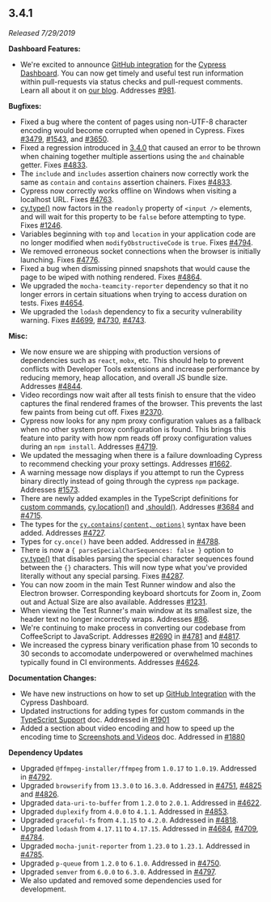 ## 3.4.1

_Released 7/29/2019_

**Dashboard Features:**

- We're excited to announce
  [GitHub integration](/guides/dashboard/github-integration) for the
  [Cypress Dashboard](https://on.cypress.io/dashboard). You can now get timely
  and useful test run information within pull-requests via status checks and
  pull-request comments. Learn all about it on
  [our blog](https://www.cypress.io/blog/2019/07/29/github-integration-for-the-cypress-dashboard/).
  Addresses [#981](https://github.com/cypress-io/cypress/issues/981).

**Bugfixes:**

- Fixed a bug where the content of pages using non-UTF-8 character encoding
  would become corrupted when opened in Cypress. Fixes
  [#3479](https://github.com/cypress-io/cypress/issues/3479),
  [#1543](https://github.com/cypress-io/cypress/issues/1543), and
  [#3650](https://github.com/cypress-io/cypress/issues/3650).
- Fixed a regression introduced in [3.4.0](/guides/references/changelog#3-4-0)
  that caused an error to be thrown when chaining together multiple assertions
  using the `and` chainable getter. Fixes
  [#4833](https://github.com/cypress-io/cypress/issues/4833).
- The `include` and `includes` assertion chainers now correctly work the same as
  `contain` and `contains` assertion chainers. Fixes
  [#4833](https://github.com/cypress-io/cypress/issues/4833).
- Cypress now correctly works offline on Windows when visiting a localhost URL.
  Fixes [#4763](https://github.com/cypress-io/cypress/issues/4763).
- [cy.type()](/api/commands/type) now factors in the `readonly` property of
  `<input />` elements, and will wait for this property to be `false` before
  attempting to type. Fixes
  [#1246](https://github.com/cypress-io/cypress/issues/1246).
- Variables beginning with `top` and `location` in your application code are no
  longer modified when `modifyObstructiveCode` is `true`. Fixes
  [#4794](https://github.com/cypress-io/cypress/issues/4794).
- We removed erroneous socket connections when the browser is initially
  launching. Fixes [#4776](https://github.com/cypress-io/cypress/issues/4776).
- Fixed a bug when dismissing pinned snapshots that would cause the page to be
  wiped with nothing rendered. Fixes
  [#4864](https://github.com/cypress-io/cypress/issues/4864).
- We upgraded the `mocha-teamcity-reporter` dependency so that it no longer
  errors in certain situations when trying to access duration on tests. Fixes
  [#4654](https://github.com/cypress-io/cypress/issues/4654).
- We upgraded the `lodash` dependency to fix a security vulnerability warning.
  Fixes [#4699](https://github.com/cypress-io/cypress/issues/4699),
  [#4730](https://github.com/cypress-io/cypress/issues/4730),
  [#4743](https://github.com/cypress-io/cypress/issues/4743).

**Misc:**

- We now ensure we are shipping with production versions of dependencies such as
  `react`, `mobx`, etc. This should help to prevent conflicts with Developer
  Tools extensions and increase performance by reducing memory, heap allocation,
  and overall JS bundle size. Addresses
  [#4844](https://github.com/cypress-io/cypress/issues/4844).
- Video recordings now wait after all tests finish to ensure that the video
  captures the final rendered frames of the browser. This prevents the last few
  paints from being cut off. Fixes
  [#2370](https://github.com/cypress-io/cypress/issues/2370).
- Cypress now looks for any npm proxy configuration values as a fallback when no
  other system proxy configuration is found. This brings this feature into
  parity with how npm reads off proxy configuration values during an
  `npm install`. Addresses
  [#4719](https://github.com/cypress-io/cypress/issues/4719).
- We updated the messaging when there is a failure downloading Cypress to
  recommend checking your proxy settings. Addresses
  [#1662](https://github.com/cypress-io/cypress/issues/1662).
- A warning message now displays if you attempt to run the Cypress binary
  directly instead of going through the cypress `npm` package. Addresses
  [#1573](https://github.com/cypress-io/cypress/issues/1573).
- There are newly added examples in the TypeScript definitions for
  [custom commands](/api/cypress-api/custom-commands),
  [cy.location()](/api/commands/location) and [.should()](/api/commands/should).
  Addresses [#3684](https://github.com/cypress-io/cypress/issues/3684) and
  [#4715](https://github.com/cypress-io/cypress/issues/4715).
- The types for the [`cy.contains(content, options)`](/api/commands/contains)
  syntax have been added. Addresses
  [#4727](https://github.com/cypress-io/cypress/issues/4727).
- Types for `cy.once()` have been added. Addressed in
  [#4788](https://github.com/cypress-io/cypress/pull/4788).
- There is now a `{ parseSpecialCharSequences: false }` option to
  [cy.type()](/api/commands/type) that disables parsing the special character
  sequences found between the `{}` characters. This will now type what you've
  provided literally without any special parsing. Fixes
  [#4287](https://github.com/cypress-io/cypress/issues/4287).
- You can now zoom in the main Test Runner window and also the Electron browser.
  Corresponding keyboard shortcuts for Zoom in, Zoom out and Actual Size are
  also available. Addresses
  [#1231](https://github.com/cypress-io/cypress/issues/1231).
- When viewing the Test Runner's main window at its smallest size, the header
  text no longer incorrectly wraps. Addresses
  [#86](https://github.com/cypress-io/cypress/issues/86).
- We're continuing to make process in converting our codebase from CoffeeScript
  to JavaScript. Addresses
  [#2690](https://github.com/cypress-io/cypress/issues/2690) in
  [#4781](https://github.com/cypress-io/cypress/pull/4781) and
  [#4817](https://github.com/cypress-io/cypress/pull/4817).
- We increased the cypress binary verification phase from 10 seconds to 30
  seconds to accomodate underpowered or overwhelmed machines typically found in
  CI environments. Addresses
  [#4624](https://github.com/cypress-io/cypress/issues/4624).

**Documentation Changes:**

- We have new instructions on how to set up
  [GitHub Integration](/guides/dashboard/github-integration) with the Cypress
  Dashboard.
- Updated instructions for adding types for custom commands in the
  [TypeScript Support](/guides/tooling/typescript-support#Types-for-custom-commands)
  doc. Addressed in
  [#1901](https://github.com/cypress-io/cypress-documentation/pull/1901)
- Added a section about video encoding and how to speed up the encoding time to
  [Screenshots and Videos](/guides/guides/screenshots-and-videos#Video-encoding)
  doc. Addressed in
  [#1880](https://github.com/cypress-io/cypress-documentation/pull/1880)

**Dependency Updates**

- Upgraded `@ffmpeg-installer/ffmpeg` from `1.0.17` to `1.0.19`. Addressed in
  [#4792](https://github.com/cypress-io/cypress/pull/4792).
- Upgraded `browserify` from `13.3.0` to `16.3.0`. Addressed in
  [#4751](https://github.com/cypress-io/cypress/pull/4751),
  [#4825](https://github.com/cypress-io/cypress/pull/4825) and
  [#4826](https://github.com/cypress-io/cypress/pull/4826).
- Upgraded `data-uri-to-buffer` from `1.2.0` to `2.0.1`. Addressed in
  [#4622](https://github.com/cypress-io/cypress/pull/4622).
- Upgraded `duplexify` from `4.0.0` to `4.1.1`. Addressed in
  [#4853](https://github.com/cypress-io/cypress/pull/4853).
- Upgraded `graceful-fs` from `4.1.15` to `4.2.0`. Addressed in
  [#4818](https://github.com/cypress-io/cypress/pull/4818).
- Upgraded `lodash` from `4.17.11` to `4.17.15`. Addressed in
  [#4684](https://github.com/cypress-io/cypress/pull/4684),
  [#4709](https://github.com/cypress-io/cypress/pull/4709),
  [#4784](https://github.com/cypress-io/cypress/pull/4784).
- Upgraded `mocha-junit-reporter` from `1.23.0` to `1.23.1`. Addressed in
  [#4785](https://github.com/cypress-io/cypress/pull/4785).
- Upgraded `p-queue` from `1.2.0` to `6.1.0`. Addressed in
  [#4750](https://github.com/cypress-io/cypress/pull/4750).
- Upgraded `semver` from `6.0.0` to `6.3.0`. Addressed in
  [#4797](https://github.com/cypress-io/cypress/pull/4797).
- We also updated and removed some dependencies used for development.
